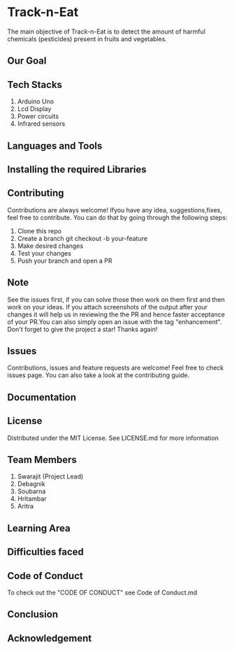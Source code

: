 # Track-n-Eat
The main objective of Track-n-Eat is to detect the amount of harmful chemicals (pesticides) present in fruits and vegetables.


## Our Goal

## Tech Stacks
1. Arduino Uno
2. Lcd Display
3. Power circuits
4. Infrared sensors

## Languages and Tools

## Installing the required Libraries

## Contributing
Contributions are always welcome! Ifyou have any idea, suggestions,fixes, feel free to contribute. You can do that by going through the following steps:

1. Clone this repo
2. Create a branch git checkout -b your-feature
3. Make desired changes
4. Test your changes
5. Push your branch and open a PR

## Note
See the issues first, if you can solve those then work on them first and then work on your ideas.
If you attach screenshots of the output after your changes it will help us in reviewing the the PR and hence faster acceptance of your PR.You can also simply open an issue with the tag "enhancement". Don't forget to give the project a star! Thanks again!

## Issues
Contributions, issues and feature requests are welcome! Feel free to check issues page. You can also take a look at the contributing guide.

## Documentation

## License
Distributed under the MIT License. See LICENSE.md for more information

## Team Members
1. Swarajit (Project Lead)
2. Debagnik
3. Soubarna
4. Hritambar
5. Aritra

## Learning Area

## Difficulties faced

## Code of Conduct
To check out the "CODE OF CONDUCT" see Code of Conduct.md

## Conclusion

## Acknowledgement


